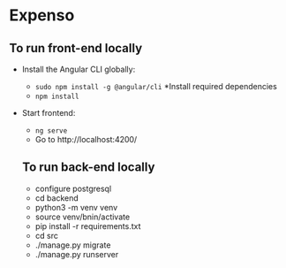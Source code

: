 # Expenso

##  To run front-end locally
* Install the Angular CLI globally:
  * `sudo npm install -g @angular/cli`
*Install required dependencies
  * `npm install`
* Start frontend:
  * `ng serve`
  * Go to http://localhost:4200/
  
  ## To run back-end locally
  * configure postgresql
  * cd backend
  * python3 -m venv venv
  * source venv/bnin/activate
  * pip install -r requirements.txt
  * cd src
  * ./manage.py migrate
  * ./manage.py runserver

